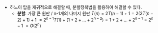 - 하노이 탑을 재귀적으로 해결할 때,  분할정복법을 활용하여 해결할 수 있다.
	- **분할**: 가장 큰 원판 / n-1개의 나머지 원판 
$T(n) = 2T(n-1)+1 = 2(2T(n-2)+1)+1$
$= 2^{n-1}T(1) +(1+2+...+2^{n-2}) = 1+2+...+2^{n-1} = 2^n-1$
$= O(2^n)$
